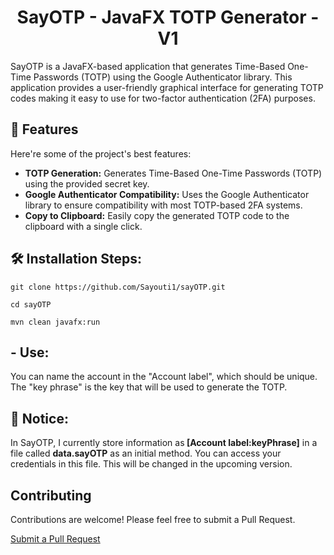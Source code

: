 <h1 align="center" id="title">SayOTP - JavaFX TOTP Generator - V1</h1>

<p id="description">SayOTP is a JavaFX-based application that generates Time-Based One-Time Passwords (TOTP) using the Google Authenticator library. This application provides a user-friendly graphical interface for generating TOTP codes making it easy to use for two-factor authentication (2FA) purposes.</p>

  
  
<h2>🧐 Features</h2>

Here're some of the project's best features:

*   <strong>TOTP Generation:</strong> Generates Time-Based One-Time Passwords (TOTP) using the provided secret key.
*   <strong>Google Authenticator Compatibility:</strong> Uses the Google Authenticator library to ensure compatibility with most TOTP-based 2FA systems.
*   <strong>Copy to Clipboard:</strong> Easily copy the generated TOTP code to the clipboard with a single click.

<h2>🛠️ Installation Steps:</h2>

```
git clone https://github.com/Sayouti1/sayOTP.git
```

```
cd sayOTP
```

```
mvn clean javafx:run
```

<h2><strong> - Use:</strong></h2>
<p>You can name the account in the "Account label", which should be unique. The "key phrase" is the key that will be used to generate the TOTP.</p>

<h2>🔴 Notice:</h2>
<p>In SayOTP, I currently store information as<strong> [Account label:keyPhrase]</strong> in a file called <strong>data.sayOTP</strong> as an initial method. You can access your credentials in this file. This will be changed in the upcoming version.</p>
<h2>Contributing</h2>
<p>Contributions are welcome! Please feel free to submit a Pull Request.</p>
<a href="https://github.com/Sayouti1/sayOTP/pulls" class="button">Submit a Pull Request</a>

